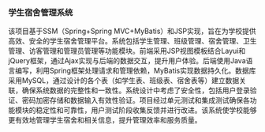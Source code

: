 ### 学生宿舍管理系统

该项目基于SSM（Spring+Spring MVC+MyBatis）和JSP实现，旨在为学校提供高效、安全的学生宿舍管理平台。系统包括学生管理、班级管理、宿舍管理、卫生管理、访客管理和管理员管理等功能模块。前端采用JSP视图模板结合Layui和jQuery框架，通过Ajax实现与后端的数据交互，提升用户体验。后端使用Java语言编写，利用Spring框架处理请求和管理依赖，MyBatis实现数据持久化。数据库采用MySQL，通过设计的各个表（如学生表、班级表、宿舍表等）建立数据关联，确保系统数据的完整性和一致性。系统设计中考虑了安全性，包括用户登录验证、密码加密存储和数据输入有效性验证。项目经过单元测试和集成测试确保各功能模块的稳定性和可靠性，用户测试阶段收集反馈并进行改进。该系统使学校能够更有效地管理学生宿舍和相关信息，提升管理效率和服务质量。
